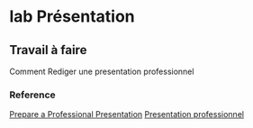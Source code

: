 # lab Présentation 
## Travail à faire
Comment Rediger une presentation professionnel
### Reference
[Prepare a Professional Presentation](https://www.wikihow.com/Prepare-a-Professional-Presentation)
[Presentation professionnel ](https://docs.google.com/presentation/d/1mGpnROOk8XR3ClghN48KQ0lCaLll89N4UB7d4rPKYc4/edit?usp=sharing)
